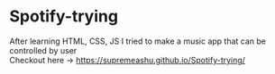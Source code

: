 # Spotify-trying
After learning HTML, CSS, JS I tried to make a music app that can be controlled by user <br>
Checkout here ->  https://supremeashu.github.io/Spotify-trying/
